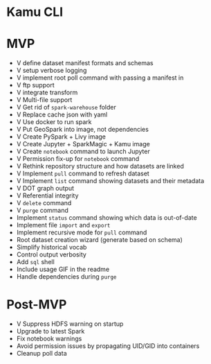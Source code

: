 # Kamu CLI

# MVP
- V define dataset manifest formats and schemas
- V setup verbose logging
- V implement root poll command with passing a manifest in
- V ftp support
- V integrate transform
- V Multi-file support
- V Get rid of `spark-warehouse` folder
- V Replace cache json with yaml
- V Use docker to run spark
- V Put GeoSpark into image, not dependencies
- V Create PySpark + Livy image
- V Create Jupyter + SparkMagic + Kamu image
- V Create `notebook` command to launch Jupyter
- V Permission fix-up for `notebook` command
- V Rethink repository structure and how datasets are linked
- V Implement `pull` command to refresh dataset
- V Implement `list` command showing datasets and their metadata
- V DOT graph output
- V Referential integrity
- V `delete` command
- V `purge` command
- Implement `status` command showing which data is out-of-date
- Implement file `import` and `export`
- Implement recursive mode for `pull` command
- Root dataset creation wizard (generate based on schema)
- Simplify historical vocab
- Control output verbosity
- Add `sql` shell
- Include usage GIF in the readme
- Handle dependencies during `purge`

# Post-MVP
- V Suppress HDFS warning on startup
- Upgrade to latest Spark
- Fix notebook warnings
- Avoid permission issues by propagating UID/GID into containers
- Cleanup poll data
